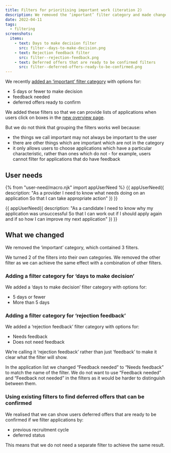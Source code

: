 ```yaml
---
title: Filters for prioritising important work (iteration 2)
description: We removed the ‘important’ filter category and made changes to the filters which had been in it.
date: 2022-04-11
tags:
  - filtering
screenshots:
  items:
    - text: Days to make decision filter
      src: filter--days-to-make-decision.png
    - text: Rejection feedback filter
      src: filter--rejection-feedback.png
    - text: Deferred offers that are ready to be confirmed filters
      src: filter--deferred-offers-ready-to-be-confirmed.png
---
```


We recently [added an ‘important’ filter category](/manage-teacher-training-applications/adding-an-overview-page-and-filters-to-help-users-prioritise-their-work/) with options for:

- 5 days or fewer to make decision
- feedback needed
- deferred offers ready to confirm

We added these filters so that we can provide lists of applications when users click on boxes in the [new overview page](/manage-teacher-training-applications/adding-an-overview-page-and-filters-to-help-users-prioritise-their-work/).

But we do not think that grouping the filters works well because:

- the things we call important may not always be important to the user
- there are other things which are important which are not in the category
- it only allows users to choose applications which have a particular characteristic, rather than ones which do not - for example, users cannot filter for applications that do have feedback

## User needs

{% from "user-need/macro.njk" import appUserNeed %}
{{ appUserNeed({
  description: "As a provider
I need to know what needs doing on an application
So that I can take appropriate action"
}) }}

{{ appUserNeed({
  description: "As a candidate
I need to know why my application was unsuccessful
So that I can work out if I should apply again and if so how I can improve my next application"
}) }}

## What we changed

We removed the ‘important’ category, which contained 3 filters.

We turned 2 of the filters into their own categories. We removed the other filter as we can achieve the same effect with a combination of other filters.

### Adding a filter category for ‘days to make decision’

We added a ‘days to make decision’ filter category with options for:

- 5 days or fewer
- More than 5 days

### Adding a filter category for ‘rejection feedback’

We added a ‘rejection feedback’ filter category with options for:

- Needs feedback
- Does not need feedback

We’re calling it ‘rejection feedback’ rather than just ‘feedback’ to make it clear what the filter will show.

In the application list we changed “Feedback needed” to “Needs feedback” to match the name of the filter. We do not want to use “Feedback needed” and “Feedback not needed” in the filters as it would be harder to distinguish between them.

### Using existing filters to find deferred offers that can be confirmed

We realised that we can show users deferred offers that are ready to be confirmed if we filter applications by:

- previous recruitment cycle
- deferred status

This means that we do not need a separate filter to achieve the same result.
